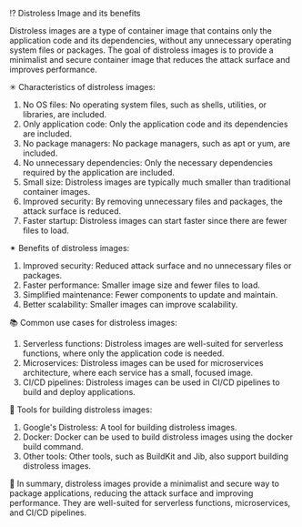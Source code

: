 ⁉ Distroless Image and its benefits 

Distroless images are a type of container image that contains only the application code and its dependencies, without any unnecessary operating system files or packages. The goal of distroless images is to provide a minimalist and secure container image that reduces the attack surface and improves performance.

✳ Characteristics of distroless images:

1. No OS files: No operating system files, such as shells, utilities, or libraries, are included.
2. Only application code: Only the application code and its dependencies are included.
3. No package managers: No package managers, such as apt or yum, are included.
4. No unnecessary dependencies: Only the necessary dependencies required by the application are included.
5. Small size: Distroless images are typically much smaller than traditional container images.
6. Improved security: By removing unnecessary files and packages, the attack surface is reduced.
7. Faster startup: Distroless images can start faster since there are fewer files to load.


✴ Benefits of distroless images:

1. Improved security: Reduced attack surface and no unnecessary files or packages.
2. Faster performance: Smaller image size and fewer files to load.
3. Simplified maintenance: Fewer components to update and maintain.
4. Better scalability: Smaller images can improve scalability.

📚 Common use cases for distroless images:

1. Serverless functions: Distroless images are well-suited for serverless functions, where only the application code is needed.
2. Microservices: Distroless images can be used for microservices architecture, where each service has a small, focused image.
3. CI/CD pipelines: Distroless images can be used in CI/CD pipelines to build and deploy applications.

🔎 Tools for building distroless images:

1. Google's Distroless: A tool for building distroless images.
2. Docker: Docker can be used to build distroless images using the docker build command.
3. Other tools: Other tools, such as BuildKit and Jib, also support building distroless images.

📰 In summary, distroless images provide a minimalist and secure way to package applications, reducing the attack surface and improving performance. They are well-suited for serverless functions, microservices, and CI/CD pipelines.